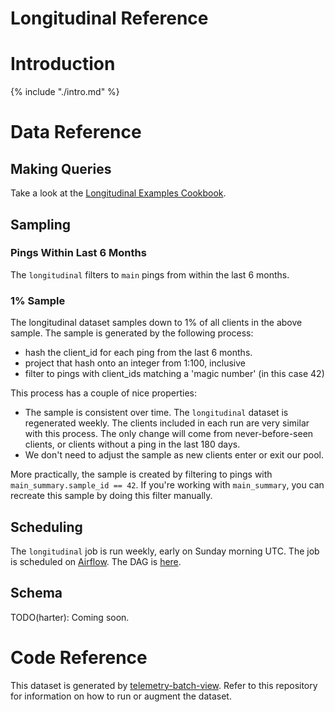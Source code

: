 # Longitudinal Reference

<!-- toc -->

# Introduction

{% include "./intro.md" %}

# Data Reference

## Making Queries

Take a look at the 
[Longitudinal Examples Cookbook](/cookbooks/longitudinal_examples.md).

## Sampling

### Pings Within Last 6 Months

The `longitudinal` filters to `main` pings from within the last 6 months.

### 1% Sample

The longitudinal dataset samples down to 1% of all clients in the above sample.
The sample is generated by the following process:

* hash the client_id for each ping from the last 6 months.
* project that hash onto an integer from 1:100, inclusive
* filter to pings with client_ids matching a 'magic number' (in this case 42)

This process has a couple of nice properties:

* The sample is consistent over time. 
  The `longitudinal` dataset is regenerated weekly.
  The clients included in each run are very similar with this process.
  The only change will come from never-before-seen clients,
  or clients without a ping in the last 180 days.
* We don't need to adjust the sample as new clients enter or exit our pool.

More practically,
the sample is created by filtering to pings with `main_summary.sample_id == 42`.
If you're working with `main_summary`,
you can recreate this sample by doing this filter manually.

## Scheduling

The `longitudinal` job is run weekly, early on Sunday morning UTC.
The job is scheduled on [Airflow](https://github.com/mozilla/telemetry-airflow).
The DAG is [here](https://github.com/mozilla/telemetry-airflow/blob/master/dags/longitudinal.py).

## Schema

TODO(harter): Coming soon.

# Code Reference

This dataset is generated by 
[telemetry-batch-view](https://github.com/mozilla/telemetry-batch-view/blob/master/src/main/scala/com/mozilla/telemetry/views/Longitudinal.scala).
Refer to this repository for information on how to run or augment the dataset.


